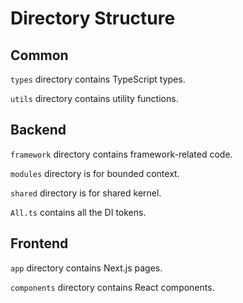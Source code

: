 # Directory Structure

## Common

`types` directory contains TypeScript types.

`utils` directory contains utility functions.

## Backend

`framework` directory contains framework-related code.

`modules` directory is for bounded context.

`shared` directory is for shared kernel.

`All.ts` contains all the DI tokens.

## Frontend

`app` directory contains Next.js pages.

`components` directory contains React components.
